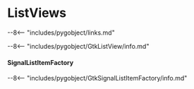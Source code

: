 # ListViews

--8<-- "includes/pygobject/links.md"

--8<-- "includes/pygobject/GtkListView/info.md"

#### SignalListItemFactory

--8<-- "includes/pygobject/GtkSignalListItemFactory/info.md"

